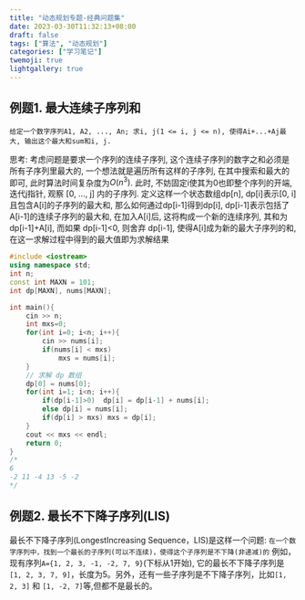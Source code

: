```yaml
---
title: "动态规划专题-经典问题集"
date: 2023-03-30T11:32:13+08:00
draft: false
tags: ["算法", "动态规划"]
categories: ["学习笔记"]
twemoji: true
lightgallery: true
---
```


## 例题1. 最大连续子序列和
`给定一个数字序列A1, A2, ..., An; 求i, j(1 <= i, j <= n), 使得Ai+...+Aj最大, 输出这个最大和sum和i, j.`

思考: 考虑问题是要求一个序列的连续子序列, 这个连续子序列的数字之和必须是所有子序列里最大的, 一个想法就是遍历所有这样的子序列, 在其中搜索和最大的即可, 此时算法时间复杂度为$O(n^3)$. 此时, 不妨固定i使其为0也即整个序列的开端, 迭代j指针, 观察 [0, ..., j] 内的子序列. 定义这样一个状态数组dp[n], dp[i]表示[0, i]且包含A[i]的子序列的最大和, 那么如何通过dp[i-1]得到dp[i], dp[i-1]表示包括了A[i-1]的连续子序列的最大和, 在加入A[i]后, 这将构成一个新的连续序列, 其和为 dp[i-1]+A[i], 而如果 dp[i-1]<0, 则舍弃 dp[i-1], 使得A[i]成为新的最大子序列的和, 在这一求解过程中得到的最大值即为求解结果
```c++
#include <iostream>
using namespace std;
int n;
const int MAXN = 101;
int dp[MAXN], nums[MAXN];

int main(){
    cin >> n;
    int mxs=0;
    for(int i=0; i<n; i++){
        cin >> nums[i];
        if(nums[i] < mxs)
            mxs = nums[i];
    }
    // 求解 dp 数组
    dp[0] = nums[0];
    for(int i=1; i<n; i++){
        if(dp[i-1]>0)  dp[i] = dp[i-1] + nums[i];
        else dp[i] = nums[i];
        if(dp[i] > mxs) mxs = dp[i];
    }
    cout << mxs << endl;
    return 0;
}
/*
6
-2 11 -4 13 -5 -2
*/
```

## 例题2. 最长不下降子序列(LIS)
最长不下降子序列(LongestIncreasing Sequence，LIS)是这样一个问题:
`在一个数字序列中，找到一个最长的子序列(可以不连续)，使得这个子序列是不下降(非递减)的`
例如，现有序列`A={1, 2, 3, -1, -2, 7, 9}`(下标从1开始), 它的最长不下降子序列是`[1, 2, 3, 7, 9]`，长度为5。另外，还有一些子序列是不下降子序列，比如`[1, 2, 3]` 和 `[1, -2, 7]`等,但都不是最长的。

